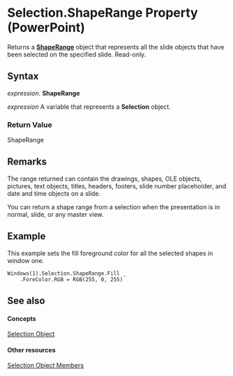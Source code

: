 
# Selection.ShapeRange Property (PowerPoint)

Returns a  **[ShapeRange](0a194183-380e-ffb6-9336-b5bd311e917d.md)** object that represents all the slide objects that have been selected on the specified slide. Read-only.


## Syntax

 _expression_. **ShapeRange**

 _expression_ A variable that represents a **Selection** object.


### Return Value

ShapeRange


## Remarks

The range returned can contain the drawings, shapes, OLE objects, pictures, text objects, titles, headers, footers, slide number placeholder, and date and time objects on a slide.

You can return a shape range from a selection when the presentation is in normal, slide, or any master view.


## Example

This example sets the fill foreground color for all the selected shapes in window one.


```
Windows(1).Selection.ShapeRange.Fill _
    .ForeColor.RGB = RGB(255, 0, 255)
```


## See also


#### Concepts


[Selection Object](a7def3bd-9dff-da53-152d-4fd686642413.md)
#### Other resources


[Selection Object Members](cfc57277-8872-4d39-0cc7-3d52d514406c.md)
